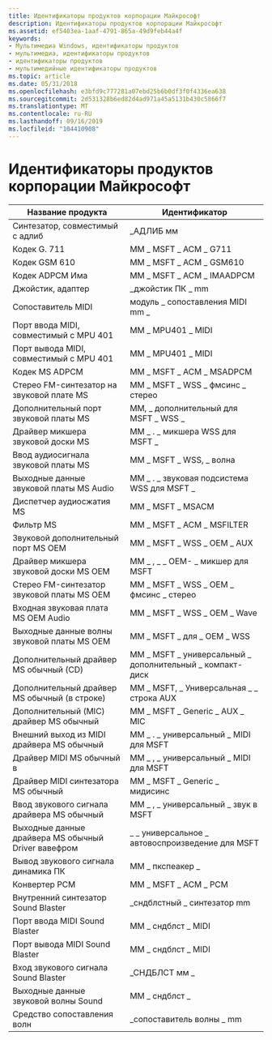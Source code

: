```yaml
---
title: Идентификаторы продуктов корпорации Майкрософт
description: Идентификаторы продуктов корпорации Майкрософт
ms.assetid: ef5403ea-1aaf-4791-865a-49d9feb44a4f
keywords:
- Мультимедиа Windows, идентификаторы продуктов
- мультимедиа, идентификаторы продуктов
- идентификаторы продуктов
- мультимедийные идентификаторы продуктов
ms.topic: article
ms.date: 05/31/2018
ms.openlocfilehash: e3bfd9c777281a07ebd25b6b0df3f0f4336ea638
ms.sourcegitcommit: 2d531328b6ed82d4ad971a45a5131b430c5866f7
ms.translationtype: MT
ms.contentlocale: ru-RU
ms.lasthandoff: 09/16/2019
ms.locfileid: "104410908"
---
```

# <a name="microsoft-corporation-product-identifiers"></a>Идентификаторы продуктов корпорации Майкрософт



| Название продукта                             | Идентификатор                          |
|------------------------------------------|-------------------------------------|
| Синтезатор, совместимый с адлиб             | \_АДЛИБ мм                           |
| Кодек G. 711                              | MM \_ MSFT \_ ACM \_ G711                 |
| Кодек GSM 610                            | MM \_ MSFT \_ ACM \_ GSM610               |
| Кодек ADPCM Има                          | MM \_ MSFT \_ ACM \_ IMAADPCM             |
| Джойстик, адаптер                         | \_джойстик ПК \_ mm                    |
| Сопоставитель MIDI                              | модуль \_ сопоставления MIDI mm \_                    |
| Порт ввода MIDI, совместимый с MPU 401       | MM \_ MPU401 \_ MIDI                  |
| Порт вывода MIDI, совместимый с MPU 401      | MM \_ MPU401 \_ MIDI                 |
| Кодек MS ADPCM                           | MM \_ MSFT \_ ACM \_ MSADPCM              |
| Стерео FM-синтезатор на звуковой плате MS     | MM \_ MSFT \_ WSS \_ фмсинс \_ стерео      |
| Дополнительный порт звуковой платы MS                  | MM, \_ дополнительный для MSFT \_ WSS \_                  |
| Драйвер микшера звуковой доски MS              | ММ \_ . \_ микшера WSS для MSFT \_                |
| Ввод аудиосигнала звуковой платы MS            | MM \_ MSFT \_ WSS, \_ волна               |
| Выходные данные звуковой платы MS Audio           | MM \_ . \_ звуковая подсистема WSS для MSFT \_              |
| Диспетчер аудиосжатия MS             | MM \_ MSFT \_ MSACM                     |
| Фильтр MS                                | MM \_ MSFT \_ ACM \_ MSFILTER             |
| Звуковой дополнительный порт MS OEM                    | MM \_ MSFT \_ WSS \_ OEM \_ AUX             |
| Драйвер микшера звуковой доски MS OEM          | MM \_ , \_ \_ OEM- \_ микшер для MSFT           |
| Стерео FM-синтезатор звуковой платы MS OEM | MM \_ MSFT \_ WSS \_ OEM \_ фмсинс \_ стерео |
| Входная звуковая плата MS OEM Audio        | MM \_ MSFT \_ WSS \_ OEM \_ Wave          |
| Выходные данные волны звуковой платы MS OEM       | MM \_ MSFT \_ для \_ OEM \_ WSS         |
| Дополнительный драйвер MS обычный (CD)               | MM \_ MSFT \_ универсальный \_ дополнительный \_ компакт-диск          |
| Дополнительный драйвер MS обычный (в строке)          | MM \_ MSFT, \_ Универсальная \_ \_ строка AUX        |
| Дополнительный (MIC) драйвер MS обычный              | MM \_ MSFT \_ Generic \_ AUX \_ MIC         |
| Внешний выход из MIDI драйвера MS обычный      | MM \_ . \_ универсальный \_ MIDI для MSFT          |
| Драйвер MIDI MS обычный в                | MM \_ , \_ универсальный \_ MIDI для MSFT           |
| Драйвер MIDI синтезатора MS обычный       | MM \_ MSFT \_ Generic \_ мидисинс        |
| Ввод звукового сигнала драйвера MS обычный         | MM \_ , \_ универсальный \_ звук в MSFT           |
| Выходные данные драйвера MS обычный Driver вавефром        | \_ \_ универсальное \_ автовоспроизведение для MSFT          |
| Вывод звукового сигнала динамика ПК               | MM \_ пкспеакер \_              |
| Конвертер PCM                            | MM \_ MSFT \_ ACM \_ PCM                  |
| Внутренний синтезатор Sound Blaster       | \_сндблстный \_ синтезатор mm                  |
| Порт ввода MIDI Sound Blaster            | MM \_ сндблст \_ MIDI                 |
| Порт вывода MIDI Sound Blaster           | MM \_ сндблст \_ MIDI                |
| Вход звукового сигнала Sound Blaster             | \_СНДБЛСТ мм \_                 |
| Выходные данные звуковой волны Sound            | MM \_ сндблст \_                |
| Средство сопоставления волн                              | \_сопоставитель волны \_ mm                    |



 

 

 




